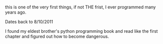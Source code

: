 this is one of the very first things, if not THE frist, I ever programmed many years ago. 

Dates back to 8/10/2011 

I found my eldest brother's python programming book and read like the first chapter and figured out how to become dangerous.
